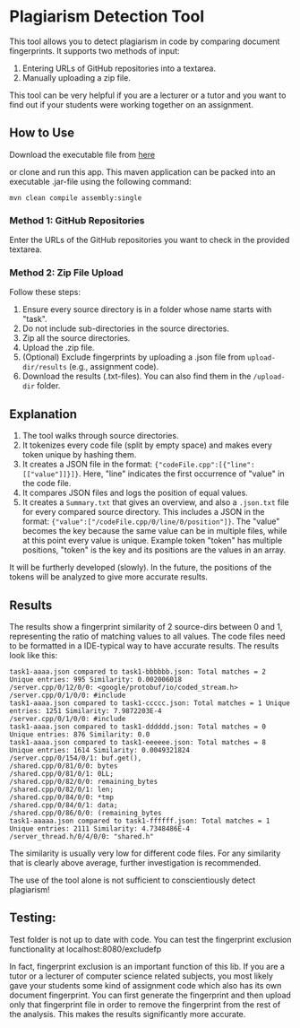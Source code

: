 # Plagiarism Detection Tool

This tool allows you to detect plagiarism in code by comparing document fingerprints. It supports two methods of input:

1. Entering URLs of GitHub repositories into a textarea.
2. Manually uploading a zip file.

This tool can be very helpful if you are a lecturer or a tutor and you want to find out if your students were working together on an assignment.

## How to Use


Download the executable file from [here](https://www.file-upload.net/download-15334347/PlagCheckApp.exe.html)

or clone and run this app. This maven application can be packed into an executable .jar-file using the following command: 

```mvn clean compile assembly:single```

### Method 1: GitHub Repositories

Enter the URLs of the GitHub repositories you want to check in the provided textarea.

### Method 2: Zip File Upload

Follow these steps:

1. Ensure every source directory is in a folder whose name starts with "task".
2. Do not include sub-directories in the source directories.
3. Zip all the source directories.
4. Upload the .zip file.
5. (Optional) Exclude fingerprints by uploading a .json file from `upload-dir/results` (e.g., assignment code).
6. Download the results (.txt-files). You can also find them in the `/upload-dir` folder.

## Explanation

1. The tool walks through source directories.
2. It tokenizes every code file (split by empty space) and makes every token unique by hashing them.
3. It creates a JSON file in the format: `{"codeFile.cpp":[{"line":[["value"]]}]}`. Here, "line" indicates the first occurrence of "value" in the code file.
4. It compares JSON files and logs the position of equal values.
5. It creates a `Summary.txt` that gives an overview, and also a `.json.txt` file for every compared source directory. This includes a JSON in the format: `{"value":["/codeFile.cpp/0/line/0/position"]}`. The "value" becomes the key because the same value can be in multiple files, while at this point every value is unique. Example token "token" has multiple positions, "token" is the key and its positions are the values in an array.

It will be furtherly developed (slowly). In the future, the positions of the tokens will be analyzed to give more accurate results.

## Results

The results show a fingerprint similarity of 2 source-dirs between 0 and 1, representing the ratio of matching values to all values. The code files need to be formatted in a IDE-typical way to have accurate results. The results look like this:

``` 
task1-aaaa.json compared to task1-bbbbbb.json: Total matches = 2 Unique entries: 995 Similarity: 0.002006018
/server.cpp/0/12/0/0: <google/protobuf/io/coded_stream.h>
/server.cpp/0/1/0/0: #include
task1-aaaa.json compared to task1-ccccc.json: Total matches = 1 Unique entries: 1251 Similarity: 7.9872203E-4
/server.cpp/0/1/0/0: #include
task1-aaaa.json compared to task1-dddddd.json: Total matches = 0 Unique entries: 876 Similarity: 0.0
task1-aaaa.json compared to task1-eeeeee.json: Total matches = 8 Unique entries: 1614 Similarity: 0.0049321824
/server.cpp/0/154/0/1: buf.get(),
/shared.cpp/0/81/0/0: bytes
/shared.cpp/0/81/0/1: 0LL;
/shared.cpp/0/82/0/0: remaining_bytes
/shared.cpp/0/82/0/1: len;
/shared.cpp/0/84/0/0: *tmp
/shared.cpp/0/84/0/1: data;
/shared.cpp/0/86/0/0: (remaining_bytes
task1-aaaaa.json compared to task1-ffffff.json: Total matches = 1 Unique entries: 2111 Similarity: 4.7348486E-4
/server_thread.h/0/4/0/0: "shared.h"
```

The similarity is usually very low for different code files. For any similarity that is clearly above average, further investigation is recommended.

The use of the tool alone is not sufficient to conscientiously detect plagiarism!

## Testing:

Test folder is not up to date with code. You can test the fingerprint exclusion functionality at
localhost:8080/excludefp

In fact, fingerprint exclusion is an important function of this lib. If you are a tutor or a lecturer of computer science related subjects, you most likely gave your students some kind of assignment code which also has its own document fingerprint. You can first generate the fingerprint and then upload only that fingerprint file in order to remove the fingerprint from the rest of the analysis. This makes the results significantly more accurate.




